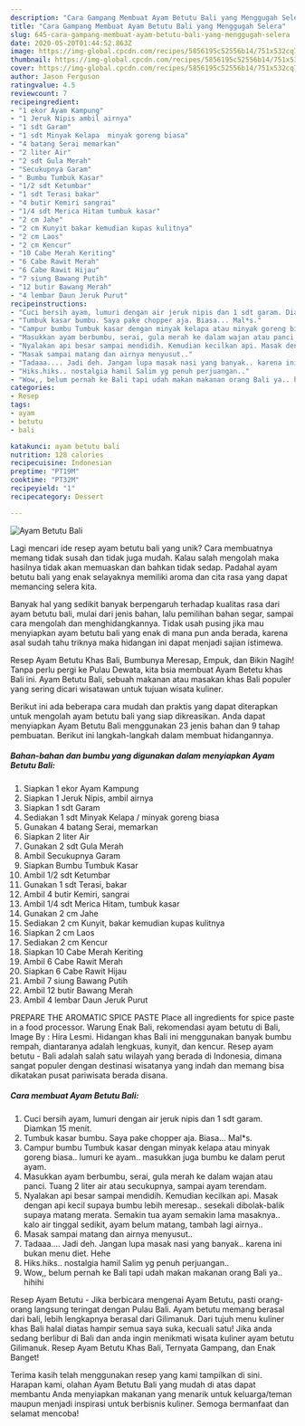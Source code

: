 ```yaml
---
description: "Cara Gampang Membuat Ayam Betutu Bali yang Menggugah Selera"
title: "Cara Gampang Membuat Ayam Betutu Bali yang Menggugah Selera"
slug: 645-cara-gampang-membuat-ayam-betutu-bali-yang-menggugah-selera
date: 2020-05-20T01:44:52.863Z
image: https://img-global.cpcdn.com/recipes/5856195c52556b14/751x532cq70/ayam-betutu-bali-foto-resep-utama.jpg
thumbnail: https://img-global.cpcdn.com/recipes/5856195c52556b14/751x532cq70/ayam-betutu-bali-foto-resep-utama.jpg
cover: https://img-global.cpcdn.com/recipes/5856195c52556b14/751x532cq70/ayam-betutu-bali-foto-resep-utama.jpg
author: Jason Ferguson
ratingvalue: 4.5
reviewcount: 7
recipeingredient:
- "1 ekor Ayam Kampung"
- "1 Jeruk Nipis ambil airnya"
- "1 sdt Garam"
- "1 sdt Minyak Kelapa  minyak goreng biasa"
- "4 batang Serai memarkan"
- "2 liter Air"
- "2 sdt Gula Merah"
- "Secukupnya Garam"
- " Bumbu Tumbuk Kasar"
- "1/2 sdt Ketumbar"
- "1 sdt Terasi bakar"
- "4 butir Kemiri sangrai"
- "1/4 sdt Merica Hitam tumbuk kasar"
- "2 cm Jahe"
- "2 cm Kunyit bakar kemudian kupas kulitnya"
- "2 cm Laos"
- "2 cm Kencur"
- "10 Cabe Merah Keriting"
- "6 Cabe Rawit Merah"
- "6 Cabe Rawit Hijau"
- "7 siung Bawang Putih"
- "12 butir Bawang Merah"
- "4 lembar Daun Jeruk Purut"
recipeinstructions:
- "Cuci bersih ayam, lumuri dengan air jeruk nipis dan 1 sdt garam. Diamkan 15 menit."
- "Tumbuk kasar bumbu. Saya pake chopper aja. Biasa... Mal*s."
- "Campur bumbu Tumbuk kasar dengan minyak kelapa atau minyak goreng biasa.. lumuri ke ayam.. masukkan juga bumbu ke dalam perut ayam."
- "Masukkan ayam berbumbu, serai, gula merah ke dalam wajan atau panci. Tuang 2 liter air atau secukupnya, sampai ayam terendam."
- "Nyalakan api besar sampai mendidih. Kemudian kecilkan api. Masak dengan api kecil supaya bumbu lebih meresap.. sesekali dibolak-balik supaya matang merata. Semakin tua ayam semakin lama masaknya.. kalo air tinggal sedikit, ayam belum matang, tambah lagi airnya.."
- "Masak sampai matang dan airnya menyusut.."
- "Tadaaa.... Jadi deh. Jangan lupa masak nasi yang banyak.. karena ini bukan menu diet. Hehe"
- "Hiks.hiks.. nostalgia hamil Salim yg penuh perjuangan.."
- "Wow,, belum pernah ke Bali tapi udah makan makanan orang Bali ya.. hihihi"
categories:
- Resep
tags:
- ayam
- betutu
- bali

katakunci: ayam betutu bali 
nutrition: 128 calories
recipecuisine: Indonesian
preptime: "PT19M"
cooktime: "PT32M"
recipeyield: "1"
recipecategory: Dessert

---
```



![Ayam Betutu Bali](https://img-global.cpcdn.com/recipes/5856195c52556b14/751x532cq70/ayam-betutu-bali-foto-resep-utama.jpg)

Lagi mencari ide resep ayam betutu bali yang unik? Cara membuatnya memang tidak susah dan tidak juga mudah. Kalau salah mengolah maka hasilnya tidak akan memuaskan dan bahkan tidak sedap. Padahal ayam betutu bali yang enak selayaknya memiliki aroma dan cita rasa yang dapat memancing selera kita.

Banyak hal yang sedikit banyak berpengaruh terhadap kualitas rasa dari ayam betutu bali, mulai dari jenis bahan, lalu pemilihan bahan segar, sampai cara mengolah dan menghidangkannya. Tidak usah pusing jika mau menyiapkan ayam betutu bali yang enak di mana pun anda berada, karena asal sudah tahu triknya maka hidangan ini dapat menjadi sajian istimewa.

Resep Ayam Betutu Khas Bali, Bumbunya Meresap, Empuk, dan Bikin Nagih! Tanpa perlu pergi ke Pulau Dewata, kita bsia membuat Ayam Betetu khas Bali ini. Ayam Betutu Bali, sebuah makanan atau masakan khas Bali populer yang sering dicari wisatawan untuk tujuan wisata kuliner.


Berikut ini ada beberapa cara mudah dan praktis yang dapat diterapkan untuk mengolah ayam betutu bali yang siap dikreasikan. Anda dapat menyiapkan Ayam Betutu Bali menggunakan 23 jenis bahan dan 9 tahap pembuatan. Berikut ini langkah-langkah dalam membuat hidangannya.

<!--inarticleads1-->

##### Bahan-bahan dan bumbu yang digunakan dalam menyiapkan Ayam Betutu Bali:

1. Siapkan 1 ekor Ayam Kampung
1. Siapkan 1 Jeruk Nipis, ambil airnya
1. Siapkan 1 sdt Garam
1. Sediakan 1 sdt Minyak Kelapa / minyak goreng biasa
1. Gunakan 4 batang Serai, memarkan
1. Siapkan 2 liter Air
1. Gunakan 2 sdt Gula Merah
1. Ambil Secukupnya Garam
1. Siapkan  Bumbu Tumbuk Kasar
1. Ambil 1/2 sdt Ketumbar
1. Gunakan 1 sdt Terasi, bakar
1. Ambil 4 butir Kemiri, sangrai
1. Ambil 1/4 sdt Merica Hitam, tumbuk kasar
1. Gunakan 2 cm Jahe
1. Sediakan 2 cm Kunyit, bakar kemudian kupas kulitnya
1. Siapkan 2 cm Laos
1. Sediakan 2 cm Kencur
1. Siapkan 10 Cabe Merah Keriting
1. Ambil 6 Cabe Rawit Merah
1. Siapkan 6 Cabe Rawit Hijau
1. Ambil 7 siung Bawang Putih
1. Ambil 12 butir Bawang Merah
1. Ambil 4 lembar Daun Jeruk Purut


PREPARE THE AROMATIC SPICE PASTE Place all ingredients for spice paste in a food processor. Warung Enak Bali, rekomendasi ayam betutu di Bali, Image By : Hira Lesmi. Hidangan khas Bali ini menggunakan banyak bumbu rempah, diantaranya adalah lengkuas, kunyit, dan kencur. Resep ayam betutu - Bali adalah salah satu wilayah yang berada di Indonesia, dimana sangat populer dengan destinasi wisatanya yang indah dan memang bisa dikatakan pusat pariwisata berada disana. 

<!--inarticleads2-->

##### Cara membuat Ayam Betutu Bali:

1. Cuci bersih ayam, lumuri dengan air jeruk nipis dan 1 sdt garam. Diamkan 15 menit.
1. Tumbuk kasar bumbu. Saya pake chopper aja. Biasa... Mal*s.
1. Campur bumbu Tumbuk kasar dengan minyak kelapa atau minyak goreng biasa.. lumuri ke ayam.. masukkan juga bumbu ke dalam perut ayam.
1. Masukkan ayam berbumbu, serai, gula merah ke dalam wajan atau panci. Tuang 2 liter air atau secukupnya, sampai ayam terendam.
1. Nyalakan api besar sampai mendidih. Kemudian kecilkan api. Masak dengan api kecil supaya bumbu lebih meresap.. sesekali dibolak-balik supaya matang merata. Semakin tua ayam semakin lama masaknya.. kalo air tinggal sedikit, ayam belum matang, tambah lagi airnya..
1. Masak sampai matang dan airnya menyusut..
1. Tadaaa.... Jadi deh. Jangan lupa masak nasi yang banyak.. karena ini bukan menu diet. Hehe
1. Hiks.hiks.. nostalgia hamil Salim yg penuh perjuangan..
1. Wow,, belum pernah ke Bali tapi udah makan makanan orang Bali ya.. hihihi


Resep Ayam Betutu - Jika berbicara mengenai Ayam Betutu, pasti orang-orang langsung teringat dengan Pulau Bali. Ayam betutu memang berasal dari bali, lebih lengkapnya berasal dari Gilimanuk. Dari tujuh menu kuliner khas Bali halal diatas hampir semua saya suka, kecuali satu! Jika anda sedang berlibur di Bali dan anda ingin menikmati wisata kuliner ayam betutu Gilimanuk. Resep Ayam Betutu Khas Bali, Ternyata Gampang, dan Enak Banget! 

Terima kasih telah menggunakan resep yang kami tampilkan di sini. Harapan kami, olahan Ayam Betutu Bali yang mudah di atas dapat membantu Anda menyiapkan makanan yang menarik untuk keluarga/teman maupun menjadi inspirasi untuk berbisnis kuliner. Semoga bermanfaat dan selamat mencoba!
